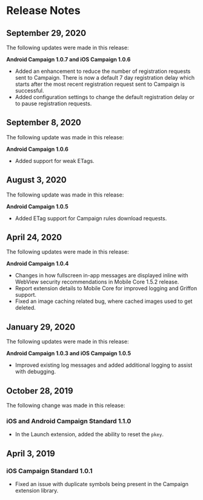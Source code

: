 # Release Notes

## September 29, 2020

The following updates were made in this release:

**Android Campaign 1.0.7 and iOS Campaign 1.0.6**

* Added an enhancement to reduce the number of registration requests sent to Campaign. There is now a default 7 day registration delay which starts after the most recent registration request sent to Campaign is successful.
* Added configuration settings to change the default registration delay or to pause registration requests.

## September 8, 2020

The following update was made in this release:

**Android Campaign 1.0.6**

* Added support for weak ETags.

## August 3, 2020

The following update was made in this release:

**Android Campaign 1.0.5**

* Added ETag support for Campaign rules download requests.

## April 24, 2020

The following updates were made in this release:

**Android Campaign 1.0.4**

* Changes in how fullscreen in-app messages are displayed inline with WebView security recommendations in Mobile Core 1.5.2 release.
* Report extension details to Mobile Core for improved logging and Griffon support.
* Fixed an image caching related bug, where cached images used to get deleted.

## January 29, 2020

The following updates were made in this release:

**Android Campaign 1.0.3 and iOS Campaign 1.0.5**

* Improved existing log messages and added additional logging to assist with debugging.

## October 28, 2019

The following change was made in this release:

### iOS and Android Campaign Standard 1.1.0

* In the Launch extension, added the ability to reset the `pkey`.

## April 3, 2019

### iOS Campaign Standard 1.0.1

* Fixed an issue with duplicate symbols being present in the Campaign extension library.

